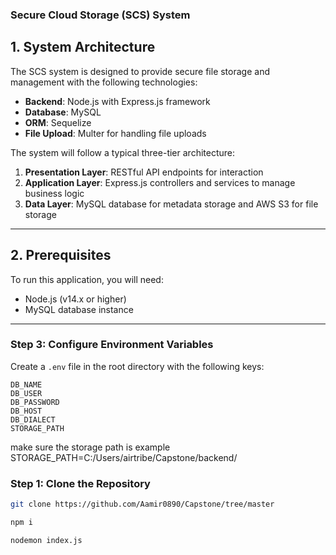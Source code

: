 ### Secure Cloud Storage (SCS) System

## 1. System Architecture

The SCS system is designed to provide secure file storage and management with the following technologies:

- **Backend**: Node.js with Express.js framework
- **Database**: MySQL
- **ORM**: Sequelize
- **File Upload**: Multer for handling file uploads

The system will follow a typical three-tier architecture:

1. **Presentation Layer**: RESTful API endpoints for interaction
2. **Application Layer**: Express.js controllers and services to manage business logic
3. **Data Layer**: MySQL database for metadata storage and AWS S3 for file storage

---

## 2. Prerequisites

To run this application, you will need:

- Node.js (v14.x or higher)
- MySQL database instance

---
### Step 3: Configure Environment Variables

Create a `.env` file in the root directory with the following keys:

```
DB_NAME
DB_USER
DB_PASSWORD
DB_HOST
DB_DIALECT
STORAGE_PATH

```
make sure the storage path is example STORAGE_PATH=C:/Users/airtribe/Capstone/backend/

### Step 1: Clone the Repository

```bash
git clone https://github.com/Aamir0890/Capstone/tree/master
```

```bash
npm i 
```
```bash
nodemon index.js
```


